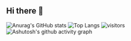 ## Hi there 👋

![Anurag's GitHub stats](https://github-readme-stats.vercel.app/api?username=LIJALEN23)
![Top Langs](https://github-readme-stats.vercel.app/api/top-langs/?username=LIJALEN23)
![visitors](https://visitor-badge.glitch.me/badge?page_id=page.id&left_color=green&right_color=red)
![Ashutosh's github activity graph](https://github-readme-activity-graph.vercel.app/graph?username=LIJALEN23)
